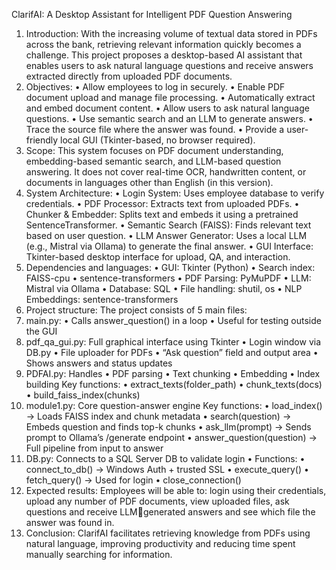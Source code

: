 ClarifAI: A Desktop Assistant for Intelligent 
PDF Question Answering
1. Introduction:
With the increasing volume of textual data stored in PDFs across the bank, 
retrieving relevant information quickly becomes a challenge. This project 
proposes a desktop-based AI assistant that enables users to ask natural 
language questions and receive answers extracted directly from uploaded PDF 
documents.
2. Objectives:
• Allow employees to log in securely.
• Enable PDF document upload and manage file processing.
• Automatically extract and embed document content.
• Allow users to ask natural language questions.
• Use semantic search and an LLM to generate answers.
• Trace the source file where the answer was found.
• Provide a user-friendly local GUI (Tkinter-based, no browser required).
3. Scope:
This system focuses on PDF document understanding, embedding-based semantic search, 
and LLM-based question answering. It does not cover real-time OCR, handwritten content, 
or documents in languages other than English (in this version).
4. System Architecture:
• Login System: Uses employee database to verify credentials.
• PDF Processor: Extracts text from uploaded PDFs.
• Chunker & Embedder: Splits text and embeds it using a pretrained 
SentenceTransformer.
• Semantic Search (FAISS): Finds relevant text based on user question.
• LLM Answer Generator: Uses a local LLM (e.g., Mistral via Ollama) to 
generate the final answer.
• GUI Interface: Tkinter-based desktop interface for upload, QA, and 
interaction.
5. Dependencies and languages:
• GUI: Tkinter (Python)
• Search index: FAISS-cpu
• sentence-transformers
• PDF Parsing: PyMuPDF
• LLM: Mistral via Ollama
• Database: SQL
• File handling: shutil, os
• NLP Embeddings: sentence-transformers
6. Project structure:
The project consists of 5 main files:
1. main.py: 
• Calls answer_question() in a loop
• Useful for testing outside the GUI
2. pdf_qa_gui.py: Full graphical interface using Tkinter
• Login window via DB.py
• File uploader for PDFs
• “Ask question” field and output area
• Shows answers and status updates
3. PDFAI.py: Handles
• PDF parsing
• Text chunking
• Embedding
• Index building
Key functions:
• extract_texts(folder_path)
• chunk_texts(docs)
• build_faiss_index(chunks)
4. module1.py: Core question-answer engine
Key functions:
• load_index() → Loads FAISS index and chunk metadata
• search(question) → Embeds question and finds top-k chunks
• ask_llm(prompt) → Sends prompt to Ollama’s /generate endpoint
• answer_question(question) → Full pipeline from input to answer
5. DB.py: Connects to a SQL Server DB to validate login
• Functions:
• connect_to_db() → Windows Auth + trusted SSL
• execute_query()
• fetch_query() → Used for login
• close_connection()
7. Expected results:
Employees will be able to: login using their credentials, upload any number of 
PDF documents, view uploaded files, ask questions and receive LLMgenerated answers and see which file the answer was found in.
8. Conclusion:
ClarifAI facilitates retrieving knowledge from PDFs using natural language, 
improving productivity and reducing time spent manually searching for 
information.
